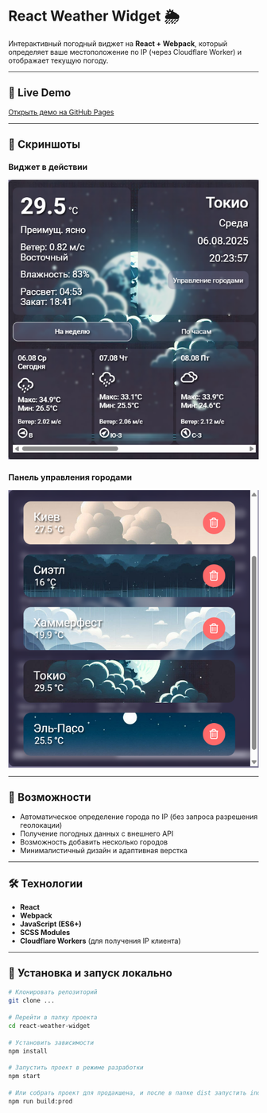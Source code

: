 # React Weather Widget 🌦

Интерактивный погодный виджет на **React + Webpack**, который определяет ваше местоположение по IP (через Cloudflare Worker) и отображает текущую погоду.

---

## 🚀 Live Demo
[Открыть демо на GitHub Pages](...)

---

## 📸 Скриншоты

### Виджет в действии
![Скриншот 1](./screenshots/main-screen.png)

### Панель управления городами
![Скриншот 2](./screenshots/cities-list.png)

---

## 📌 Возможности
- Автоматическое определение города по IP (без запроса разрешения геолокации)
- Получение погодных данных с внешнего API
- Возможность добавить несколько городов
- Минималистичный дизайн и адаптивная верстка


---

## 🛠 Технологии
- **React**
- **Webpack**
- **JavaScript (ES6+)**
- **SCSS Modules**
- **Cloudflare Workers** (для получения IP клиента)

---

## 📂 Установка и запуск локально

```bash
# Клонировать репозиторий
git clone ...

# Перейти в папку проекта
cd react-weather-widget

# Установить зависимости
npm install

# Запустить проект в режиме разработки
npm start

# Или собрать проект для продакшена, и после в папке dist запустить index.html 
npm run build:prod
